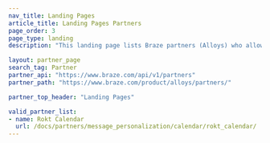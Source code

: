 ```yaml
---
nav_title: Landing Pages
article_title: Landing Pages Partners
page_order: 3
page_type: landing
description: "This landing page lists Braze partners (Alloys) who allow you to."

layout: partner_page
search_tag: Partner
partner_api: "https://www.braze.com/api/v1/partners"
partner_path: "https://www.braze.com/product/alloys/partners/"

partner_top_header: "Landing Pages"

valid_partner_list:
- name: Rokt Calendar
  url: /docs/partners/message_personalization/calendar/rokt_calendar/
---
```


